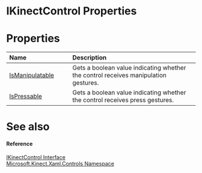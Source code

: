 IKinectControl Properties  
=========================  

<span id="publicpropertiesSection"></span>

Properties  
==========  

<table>
<colgroup>
<col width="30%" />
<col width="60%" />
</colgroup>
<thead>
<tr class="header">
<th align="left">Name</th>
<th align="left">Description</th>
</tr>
</thead>
<tbody>
<tr class="odd">
<td align="left"><a href="Properties/IsManipulatable_Property.md">IsManipulatable</a></td>
<td align="left">Gets a boolean value indicating whether the control receives manipulation gestures.</td>
</tr>
<tr class="even">
<td align="left"><a href="Properties/IsPressable_Property.md">IsPressable</a></td>
<td align="left">Gets a boolean value indicating whether the control receives press gestures.</td>
</tr>
</tbody>
</table>

<span id="ID4EI"></span>

See also  
========  

<span id="ID4EK"></span>
#### Reference  

[IKinectControl Interface](../IKinectControl_Interface.md)  
 [Microsoft.Kinect.Xaml.Controls Namespace](../../Kinect.Xaml.Controls.md)  



<!--Please do not edit the data in the comment block below.-->
<!--
TOCTitle : IKinectControl Properties
RLTitle : IKinectControl Properties
KeywordK : IKinectControl interface, properties
KeywordA : Properties.T:Microsoft.Kinect.Xaml.Controls.IKinectControl
AssetID : Properties.T:Microsoft.Kinect.Xaml.Controls.IKinectControl
Locale : en-us
CommunityContent : 1
TargetOS : Windows
TopicType : kbSyntax
DocSet : K4Wv2
ProjType : K4Wv2Proj
Technology : Kinect for Windows
Product : Kinect for Windows SDK v2
productversion : 20
-->
